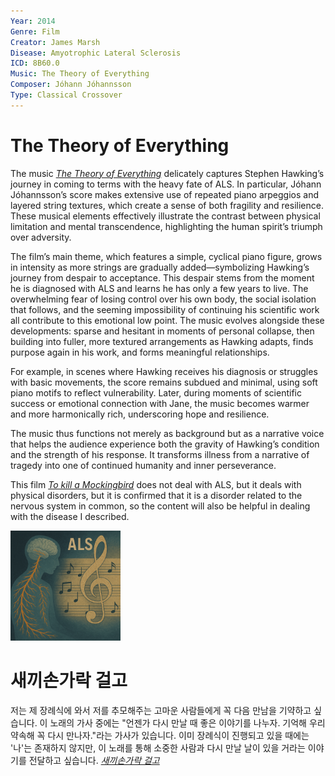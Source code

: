 ```yaml
---
Year: 2014
Genre: Film
Creator: James Marsh
Disease: Amyotrophic Lateral Sclerosis
ICD: 8B60.0
Music: The Theory of Everything
Composer: Jóhann Jóhannsson
Type: Classical Crossover
---
```


# The Theory of Everything

The music [*The Theory of Everything*](https://youtu.be/nMFUkbr7ymY?si=-FtmRNN__DjKrBJ6) delicately captures Stephen Hawking’s journey in coming to terms with the heavy fate of ALS. In particular, Jóhann Jóhannsson’s score makes extensive use of repeated piano arpeggios and layered string textures, which create a sense of both fragility and resilience. These musical elements effectively illustrate the contrast between physical limitation and mental transcendence, highlighting the human spirit’s triumph over adversity.

The film’s main theme, which features a simple, cyclical piano figure, grows in intensity as more strings are gradually added—symbolizing Hawking’s journey from despair to acceptance. This despair stems from the moment he is diagnosed with ALS and learns he has only a few years to live. The overwhelming fear of losing control over his own body, the social isolation that follows, and the seeming impossibility of continuing his scientific work all contribute to this emotional low point. The music evolves alongside these developments: sparse and hesitant in moments of personal collapse, then building into fuller, more textured arrangements as Hawking adapts, finds purpose again in his work, and forms meaningful relationships.

For example, in scenes where Hawking receives his diagnosis or struggles with basic movements, the score remains subdued and minimal, using soft piano motifs to reflect vulnerability. Later, during moments of scientific success or emotional connection with Jane, the music becomes warmer and more harmonically rich, underscoring hope and resilience.

The music thus functions not merely as background but as a narrative voice that helps the audience experience both the gravity of Hawking’s condition and the strength of his response. It transforms illness from a narrative of tragedy into one of continued humanity and inner perseverance.

This film [*To kill a Mockingbird*](ha_jeonghyeon.md) does not deal with ALS, but it deals with physical disorders, but it is confirmed that it is a disorder related to the nervous system in common, so the content will also be helpful in dealing with the disease I described.

<img src="./lee_junhee_img.png" alt="image depicting ALS" style="width:35%;" />

# 새끼손가락 걸고
저는 제 장례식에 와서 저를 추모해주는 고마운 사람들에게 꼭 다음 만남을 기약하고 싶습니다. 이 노래의 가사 중에는 "언젠가 다시 만날 때 좋은 이야기를 나누자. 기억해 우리 약속해 꼭 다시 만나자."라는 가사가 있습니다. 이미 장례식이 진행되고 있을 때에는 '나'는 존재하지 않지만, 이 노래를 통해 소중한 사람과 다시 만날 날이 있을 거라는 이야기를 전달하고 싶습니다. [*새끼손가락 걸고*](https://youtu.be/NGmL_WouziE?si=cQvPqoC9K5tZLu_A)
